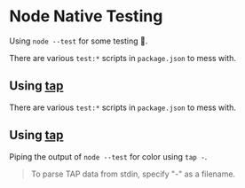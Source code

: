 # Node Native Testing

Using `node --test` for some testing 🧪.

There are various `test:*` scripts in `package.json` to mess with.

## Using [tap](http://www.node-tap.org/)

There are various `test:*` scripts in `package.json` to mess with.

## Using [tap](http://www.node-tap.org/)

Piping the output of `node --test` for color using `tap -`.

> To parse TAP data from stdin, specify "-" as a filename.
